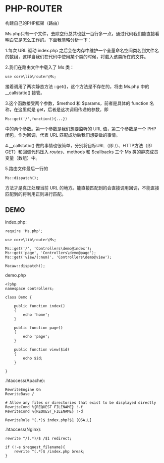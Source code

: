 # PHP-ROUTER
构建自己的PHP框架（路由）

Ms.php只有一个文件，去除空行总共也就一百行多一点，通过代码我们能直接看明白它是怎么工作的。下面我简略分析一下：

1.每次 URL 驱动 index.php 之后会在内存中维护一个全量命名空间类名到文件名的数组，这样当我们在代码中使用某个类的时候，将载入该类所在的文件。

2.我们在路由文件中载入了 Ms 类：
```
use core\lib\router\Ms;
```
接着调用了两次静态方法 ::get()，这个方法是不存在的，将由 Ms.php 中的 \__callstatic() 接管。

3.这个函数接受两个参数，$method 和 $params，前者是具体的 function 名称，在这里就是 get，后者是这次调用传递的参数，即
```
Ms::get('/',function(){...}) 
```
中的两个参数。第一个参数是我们想要监听的 URL 值，第二个参数是一个 PHP 闭包，作为回调，代表 URL 匹配成功后我们想要做的事情。

4.\__callstatic() 做的事情也很简单，分别将目标URL（即 /）、HTTP方法（即 GET）和回调代码压入 $routes、$methods 和 $callbacks 三个 Ms 类的静态成员变量（数组）中。

5.路由文件最后一行的
```
Ms::dispatch();
```
方法才是真正处理当前 URL 的地方。能直接匹配到的会直接调用回调，不能直接匹配到的将利用正则进行匹配。

## DEMO
index.php:
```
require 'Ms.php';

use core\lib\router\Ms;

Ms::get('/', 'Controllers\demo@index');
Ms::get('page', 'Controllers\demo@page');
Ms::get('view/(:num)', 'Controllers\demo@view');

Macaw::dispatch();
```
demo.php
```
<?php
namespace controllers;

class Demo {

    public function index()
    {
        echo 'home';
    }

    public function page()
    {
        echo 'page';
    }

    public function view($id)
    {
        echo $id;
    }

}

```

.htaccess(Apache):
```
RewriteEngine On
RewriteBase /

# Allow any files or directories that exist to be displayed directly
RewriteCond %{REQUEST_FILENAME} !-f
RewriteCond %{REQUEST_FILENAME} !-d

RewriteRule ^(.*)$ index.php?$1 [QSA,L]
```
.htaccess(Nginx):
```
rewrite ^/(.*)/$ /$1 redirect;

if (!-e $request_filename){
	rewrite ^(.*)$ /index.php break;
}
```
